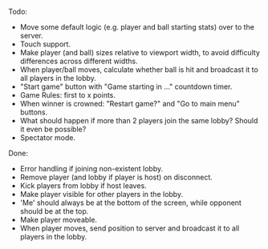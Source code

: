 Todo:
- Move some default logic (e.g. player and ball starting stats) over to the server.
- Touch support.
- Make player (and ball) sizes relative to viewport width, to avoid difficulty differences across different widths.
- When player/ball moves, calculate whether ball is hit and broadcast it to all players in the lobby.
- "Start game" button with "Game starting in ..." countdown timer.
- Game Rules: first to x points.
- When winner is crowned: "Restart game?" and "Go to main menu" buttons.
- What should happen if more than 2 players join the same lobby? Should it even be possible?
- Spectator mode.

Done:
- Error handling if joining non-existent lobby.
- Remove player (and lobby if player is host) on disconnect.
- Kick players from lobby if host leaves.
- Make player visible for other players in the lobby.
- 'Me' should always be at the bottom of the screen, while opponent should be at the top.
- Make player moveable.
- When player moves, send position to server and broadcast it to all players in the lobby.